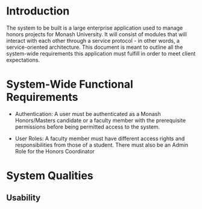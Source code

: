 
# Introduction
The system to be built is a large enterprise application used to manage honors projects for Monash University. It will consist of modules that will interact with each other through a service protocol - in other words, a service-oriented architecture. This document is meant to outline all the system-wide requirements this application must fulfill in order to meet client expectations.

# System-Wide Functional Requirements
- Authentication: A user must be authenticated as a Monash Honors/Masters candidate or a faculty member with the prerequisite permissions before being permitted access to the system.


- User Roles: A faculty member must have different access rights and responsibilities from those of a student. There must also be an Admin Role for the Honors Coordinator


# System Qualities


## Usability
